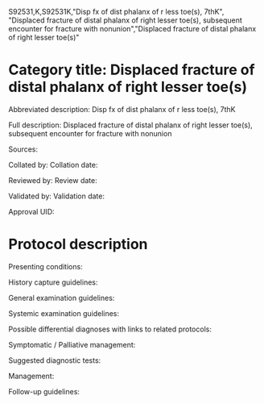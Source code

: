 S92531,K,S92531K,"Disp fx of dist phalanx of r less toe(s), 7thK", "Displaced fracture of distal phalanx of right lesser toe(s), subsequent encounter for fracture with nonunion","Displaced fracture of distal phalanx of right lesser toe(s)"
# Category title: Displaced fracture of distal phalanx of right lesser toe(s)

Abbreviated description: Disp fx of dist phalanx of r less toe(s), 7thK

Full description: Displaced fracture of distal phalanx of right lesser toe(s), subsequent encounter for fracture with nonunion

Sources:

Collated by:
Collation date:

Reviewed by:
Review date:

Validated by:
Validation date:

Approval UID:

# Protocol description

Presenting conditions:

History capture guidelines:

General examination guidelines:

Systemic examination guidelines:

Possible differential diagnoses with links to related protocols:

Symptomatic / Palliative management:

Suggested diagnostic tests:

Management:

Follow-up guidelines:
